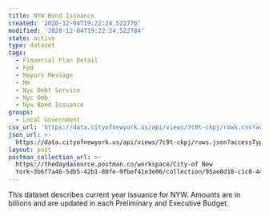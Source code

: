 ```yaml
---
title: NYW Bond Issuance
created: '2020-12-04T19:22:24.522776'
modified: '2020-12-04T19:22:24.522784'
state: active
type: dataset
tags:
  - Financial Plan Detail
  - Fpd
  - Mayors Message
  - Mm
  - Nyc Debt Service
  - Nyc Omb
  - Nyw Bond Issuance
groups:
  - Local Government
csv_url: 'https://data.cityofnewyork.us/api/views/7c9t-ckpj/rows.csv?accessType=DOWNLOAD'
json_url: >-
  https://data.cityofnewyork.us/api/views/7c9t-ckpj/rows.json?accessType=DOWNLOAD
layout: post
postman_collection_url: >-
  https://thedaydasource.postman.co/workspace/City-of New
  York~3b6f7a46-5db5-42b1-80fe-9fbef41e3e06/collection/95ae8d18-c1c8-44dd-b0f8-2fd0fb9a92ac
---
```

This dataset describes current year issuance for NYW. Amounts are in billions and are updated in each Preliminary and Executive Budget.
